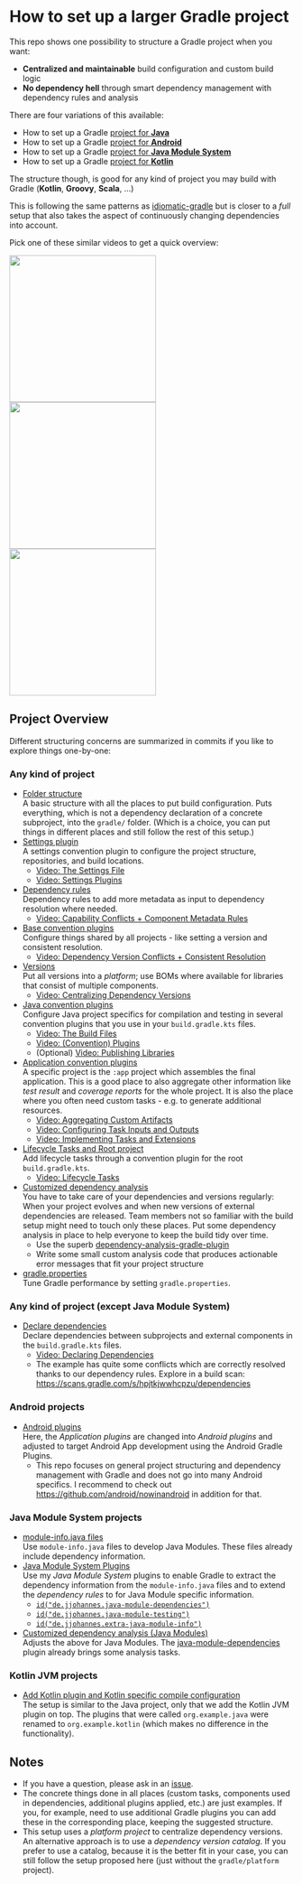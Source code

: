 # How to set up a larger Gradle project 

This repo shows one possibility to structure a Gradle project when you want:

- **Centralized and maintainable** build configuration and custom build logic
- **No dependency hell** through smart dependency management with dependency rules and analysis

There are four variations of this available:
- How to set up a Gradle [project for **Java**](https://github.com/jjohannes/gradle-project-setup-howto/tree/main)
- How to set up a Gradle [project for **Android**](https://github.com/jjohannes/gradle-project-setup-howto/tree/android)
- How to set up a Gradle [project for **Java Module System**](https://github.com/jjohannes/gradle-project-setup-howto/tree/java_module_system)
- How to set up a Gradle [project for **Kotlin**](https://github.com/jjohannes/gradle-project-setup-howto/tree/kotlin)

The structure though, is good for any kind of project you may build with Gradle (**Kotlin**, **Groovy**, **Scala**, ...)

This is following the same patterns as [idiomatic-gradle](https://github.com/jjohannes/idiomatic-gradle) but is closer to a _full_ setup that also takes the aspect of continuously changing dependencies into account.

Pick one of these similar videos to get a quick overview:

[<img src="https://onepiecesoftware.github.io/img/videos/15-1.png" width="260">](https://www.youtube.com/watch?v=vkwPB5JUj9g&list=PLWQK2ZdV4Yl2k2OmC_gsjDpdIBTN0qqkE)
[<img src="https://onepiecesoftware.github.io/img/videos/15-2.png" width="260">](https://www.youtube.com/watch?v=Gt_I40SZPNU&list=PLWQK2ZdV4Yl2k2OmC_gsjDpdIBTN0qqkE)
[<img src="https://onepiecesoftware.github.io/img/videos/15-3.png" width="260">](https://www.youtube.com/watch?v=uRieSnovlVc&list=PLWQK2ZdV4Yl2k2OmC_gsjDpdIBTN0qqkE)

## Project Overview

Different structuring concerns are summarized in commits if you like to explore things one-by-one:

### Any kind of project

- [Folder structure](https://github.com/jjohannes/gradle-project-setup-howto/commit/folder-structure)  
  A basic structure with all the places to put build configuration.
  Puts everything, which is not a dependency declaration of a concrete subproject, into the `gradle/` folder.
  (Which is a choice, you can put things in different places and still follow the rest of this setup.)
- [Settings plugin](https://github.com/jjohannes/gradle-project-setup-howto/commit/settings-plugin)  
  A settings convention plugin to configure the project structure, repositories, and build locations. 
  - [Video: The Settings File](https://www.youtube.com/watch?v=Ajs8pTbg8as&list=PLWQK2ZdV4Yl2k2OmC_gsjDpdIBTN0qqkE)
  - [Video: Settings Plugins](https://www.youtube.com/watch?v=tlx3tzuLSWk&list=PLWQK2ZdV4Yl2k2OmC_gsjDpdIBTN0qqkE)
- [Dependency rules](https://github.com/jjohannes/gradle-project-setup-howto/commit/dependency-rules)  
  Dependency rules to add more metadata as input to dependency resolution where needed.
  - [Video: Capability Conflicts + Component Metadata Rules](https://www.youtube.com/watch?v=5g20kbbqBFk&list=PLWQK2ZdV4Yl2k2OmC_gsjDpdIBTN0qqkE)
- [Base convention plugins](https://github.com/jjohannes/gradle-project-setup-howto/commit/base-plugins)  
  Configure things shared by all projects - like setting a version and consistent resolution.
  - [Video: Dependency Version Conflicts + Consistent Resolution](https://www.youtube.com/watch?v=YYWhfy6c2YQ&list=PLWQK2ZdV4Yl2k2OmC_gsjDpdIBTN0qqkE)
- [Versions](https://github.com/jjohannes/gradle-project-setup-howto/commit/versions)  
  Put all versions into a _platform_; use BOMs where available for libraries that consist of multiple components.
  - [Video: Centralizing Dependency Versions](https://www.youtube.com/watch?v=8044F5gc1dE&list=PLWQK2ZdV4Yl2k2OmC_gsjDpdIBTN0qqkE)
- [Java convention plugins](https://github.com/jjohannes/gradle-project-setup-howto/commit/java-plugins)  
  Configure Java project specifics for compilation and testing in several convention plugins that you use in your `build.gradle.kts` files.
  - [Video: The Build Files](https://www.youtube.com/watch?v=OKjE_Lt_66U&list=PLWQK2ZdV4Yl2k2OmC_gsjDpdIBTN0qqkE)
  - [Video: (Convention) Plugins](https://www.youtube.com/watch?v=N95YI-szd78&list=PLWQK2ZdV4Yl2k2OmC_gsjDpdIBTN0qqkE)
  - (Optional) [Video: Publishing Libraries](https://www.youtube.com/watch?v=8z5KFCLZDd0&list=PLWQK2ZdV4Yl2k2OmC_gsjDpdIBTN0qqkE)
- [Application convention plugins](https://github.com/jjohannes/gradle-project-setup-howto/commit/application-plugins)  
  A specific project is the `:app` project which assembles the final application.
  This is a good place to also aggregate other information like _test result_ and _coverage reports_ for the whole project.
  It is also the place where you often need custom tasks - e.g. to generate additional resources.
  - [Video: Aggregating Custom Artifacts](https://www.youtube.com/watch?v=2gPJD0mAres&list=PLWQK2ZdV4Yl2k2OmC_gsjDpdIBTN0qqkE)
  - [Video: Configuring Task Inputs and Outputs](https://www.youtube.com/watch?v=Pj9hSRauiQM&list=PLWQK2ZdV4Yl2k2OmC_gsjDpdIBTN0qqkE)
  - [Video: Implementing Tasks and Extensions](https://www.youtube.com/watch?v=wrgyUKC7vOY&list=PLWQK2ZdV4Yl2k2OmC_gsjDpdIBTN0qqkE)
- [Lifecycle Tasks and Root project](https://github.com/jjohannes/gradle-project-setup-howto/commit/lifecycle-tasks)  
  Add lifecycle tasks through a convention plugin for the root `build.gradle.kts`.
  - [Video: Lifecycle Tasks](https://www.youtube.com/watch?v=sOo0p4Gpjcc&list=PLWQK2ZdV4Yl2k2OmC_gsjDpdIBTN0qqkE)
- [Customized dependency analysis](https://github.com/jjohannes/gradle-project-setup-howto/commit/analyze-dependencies)  
  You have to take care of your dependencies and versions regularly: 
  When your project evolves and when new versions of external dependencies are released.
  Team members not so familiar with the build setup might need to touch only these places.
  Put some dependency analysis in place to help everyone to keep the build tidy over time.
  - Use the superb [dependency-analysis-gradle-plugin](https://github.com/autonomousapps/dependency-analysis-android-gradle-plugin)
  - Write some small custom analysis code that produces actionable error messages that fit your project structure
- [gradle.properties](https://github.com/jjohannes/gradle-project-setup-howto/commit/gradle-properties)  
  Tune Gradle performance by setting `gradle.properties`.

### Any kind of project (except Java Module System)

- [Declare dependencies](https://github.com/jjohannes/gradle-project-setup-howto/commit/declare-dependencies)  
  Declare dependencies between subprojects and external components in the `build.gradle.kts` files.
  - [Video: Declaring Dependencies](https://www.youtube.com/watch?v=igug9tbl4J4&list=PLWQK2ZdV4Yl2k2OmC_gsjDpdIBTN0qqkE)
  - The example has quite some conflicts which are correctly resolved thanks to our dependency rules. Explore in a build scan: https://scans.gradle.com/s/hpjtkjwwhcpzu/dependencies

### Android projects

- [Android plugins](https://github.com/jjohannes/gradle-project-setup-howto/commit/android-plugins)  
  Here, the _Application plugins_ are changed into _Android plugins_ and adjusted to target Android App development using the Android Gradle Plugins.
  - This repo focuses on general project structuring and dependency management with Gradle and does not go into many Android specifics. I recommend to check out https://github.com/android/nowinandroid in addition for that.

### Java Module System projects

- [module-info.java files](https://github.com/jjohannes/gradle-project-setup-howto/commit/module-info-files)  
  Use `module-info.java` files to develop Java Modules. These files already include dependency information.
- [Java Module System Plugins](https://github.com/jjohannes/gradle-project-setup-howto/commit/java-module-system-plugins)  
  Use my _Java Module System_ plugins to enable Gradle to extract the dependency information from the `module-info.java` files and 
  to extend the _dependency rules_ to for Java Module specific information.
  - [`id("de.jjohannes.java-module-dependencies")`](https://github.com/jjohannes/java-module-dependencies)
  - [`id("de.jjohannes.java-module-testing")`](https://github.com/jjohannes/java-module-testing)
  - [`id("de.jjohannes.extra-java-module-info")`](https://github.com/jjohannes/extra-java-module-info)
- [Customized dependency analysis (Java Modules)](https://github.com/jjohannes/gradle-project-setup-howto/commit/analyze-requires)  
  Adjusts the above for Java Modules.
  The [java-module-dependencies](https://github.com/jjohannes/java-module-dependencies) plugin already brings some analysis tasks.

### Kotlin JVM projects
- [Add Kotlin plugin and Kotlin specific compile configuration](https://github.com/jjohannes/gradle-project-setup-howto/commit/kotlin-jvm-plugin)  
  The setup is similar to the Java project, only that we add the Kotlin JVM plugin on top.
  The plugins that were called `org.example.java` were renamed to `org.example.kotlin` (which makes no difference in the functionality).

## Notes

- If you have a question, please ask in an [issue](https://github.com/jjohannes/gradle-project-setup-howto/issues/new).
- The concrete things done in all places (custom tasks, components used in dependencies, additional plugins applied, etc.) are just examples.
If you, for example, need to use additional Gradle plugins you can add these in the corresponding place, keeping the suggested structure.
- This setup uses a _platform project_ to centralize dependency versions. An alternative approach is to use a _dependency version catalog_.
If you prefer to use a catalog, because it is the better fit in your case, you can still follow the setup proposed here (just without the `gradle/platform` project).